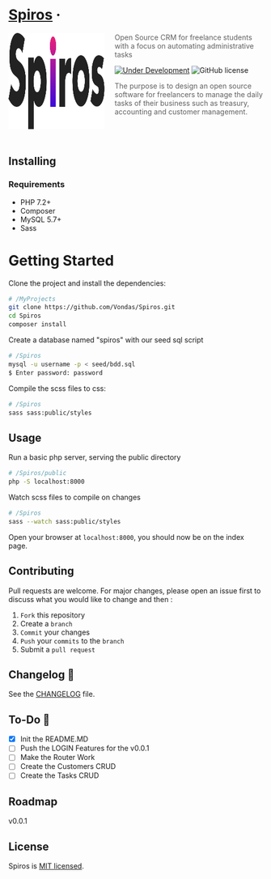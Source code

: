 # [Spiros](https://reactjs.org/) &middot;
<img src="./public/img/logo.svg" align="left" width="190px" height="190px"/>
<img align="left" width="0" height="192px" hspace="10"/>

> Open Source CRM for freelance students with a focus on automating administrative tasks

[![Under Development](https://img.shields.io/badge/under-development-orange.svg)](#)
![GitHub license](https://img.shields.io/badge/license-MIT-blue.svg)

> The purpose is to design an open source software for freelancers to manage the daily tasks of their business such as treasury, accounting and customer management.

<br>
<br>

## Installing

### Requirements
* PHP 7.2+
* Composer
* MySQL 5.7+
* Sass

# Getting Started
Clone the project and install the dependencies:

```sh
# /MyProjects
git clone https://github.com/Vondas/Spiros.git
cd Spiros
composer install
```

Create a database named "spiros" with our seed sql script
```sh
# /Spiros
mysql -u username -p < seed/bdd.sql
$ Enter password: password
```

Compile the scss files to css:
```sh
# /Spiros
sass sass:public/styles
```

## Usage

Run a basic php server, serving the public directory
```sh
# /Spiros/public
php -S localhost:8000
```

Watch scss files to compile on changes
```sh
# /Spiros
sass --watch sass:public/styles
```

Open your browser at `localhost:8000`, you should now be on the index page.

## Contributing

Pull requests are welcome. For major changes, please open an issue first to discuss what you would like to change and then : 

1. `Fork` this repository
2. Create a `branch`
3. `Commit` your changes
4. `Push` your `commits` to the `branch`
5. Submit a `pull request`



## Changelog :memo:

See the [CHANGELOG](https://github.com/Vondas/Spiros/blob/master/CHANGELOG.md) file.


## To-Do :man:

- [x] Init the README.MD
- [ ] Push the LOGIN Features for the v0.0.1
- [ ] Make the Router Work 
- [ ] Create the Customers CRUD
- [ ] Create the Tasks CRUD

## Roadmap

v0.0.1


## License

Spiros is [MIT licensed](https://choosealicense.com/licenses/mit/).

